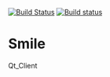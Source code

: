 [![Build Status](https://travis-ci.org/DenisReznikov/Smile.svg?branch=master)](https://travis-ci.org/DenisReznikov/Smile)
[![Build status](https://ci.appveyor.com/project/DenisReznikov/smile/builds/26259140?svg=tru)](https://ci.appveyor.com/project/DenisReznikov/smile/builds/26259140?svg=tru)
# Smile
Qt_Client
